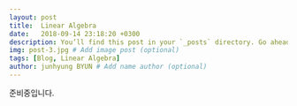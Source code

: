 ```yaml
---
layout: post
title:  Linear Algebra
date:   2018-09-14 23:18:20 +0300
description: You’ll find this post in your `_posts` directory. Go ahead and edit it and re-build the site to see your changes. # Add post description (optional)
img: post-3.jpg # Add image post (optional)
tags: [Blog, Linear Algebra]
author: junhyung BYUN # Add name author (optional)
---
```


준비중입니다.
